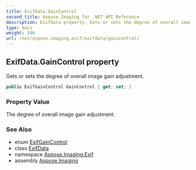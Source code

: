 ```yaml
---
title: ExifData.GainControl
second_title: Aspose.Imaging for .NET API Reference
description: ExifData property. Gets or sets the degree of overall image gain adjustment
type: docs
weight: 340
url: /net/aspose.imaging.exif/exifdata/gaincontrol/
---
```

## ExifData.GainControl property

Gets or sets the degree of overall image gain adjustment.

```csharp
public ExifGainControl GainControl { get; set; }
```

### Property Value

The degree of overall image gain adjustment.

### See Also

* enum [ExifGainControl](../../../aspose.imaging.exif.enums/exifgaincontrol/)
* class [ExifData](../)
* namespace [Aspose.Imaging.Exif](../../exifdata/)
* assembly [Aspose.Imaging](../../../)


